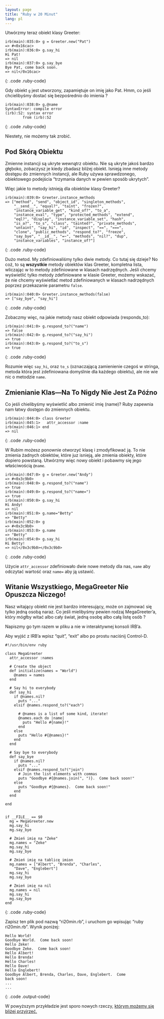 ```yaml
---
layout: page
title: "Ruby w 20 Minut"
lang: pl
---
```


Utwórzmy teraz obiekt klasy Greeter:

    irb(main):035:0> g = Greeter.new("Pat")
    => #<0x16cac>
    irb(main):036:0> g.say_hi
    Hi Pat!
    => nil
    irb(main):037:0> g.say_bye
    Bye Pat, come back soon.
    => nil</0x16cac>
{: .code .ruby-code}

Gdy obiekt `g` jest utworzony, zapamiętuje on imię jako Pat. Hmm, co
jeśli chcielibyśmy dostać się bezpośrednio do imienia ?

    irb(main):038:0> g.@name
    SyntaxError: compile error
    (irb):52: syntax error
            from (irb):52
{: .code .ruby-code}

Niestety, nie możemy tak zrobić.

## Pod Skórą Obiektu

Zmienne instancji są ukryte wewnątrz obiektu. Nie są ukryte jakoś bardzo
głęboko, zobaczysz je kiedy zbadasz bliżej obiekt. Isnieją inne metody
dostępu do zmiennych instancji, ale Ruby używa sprawdzonego, obiektowego
podejścia “trzymania danych w pewien sposób ukrytych”.

Więc jakie to metody istnieją dla obiektów klasy Greeter?

    irb(main):039:0> Greeter.instance_methods
    => ["method", "send", "object_id", "singleton_methods",
        "__send__", "equal?", "taint", "frozen?",
        "instance_variable_get", "kind_of?", "to_a",
        "instance_eval", "type", "protected_methods", "extend",
        "eql?", "display", "instance_variable_set", "hash",
        "is_a?", "to_s", "class", "tainted?", "private_methods",
        "untaint", "say_hi", "id", "inspect", "==", "===",
        "clone", "public_methods", "respond_to?", "freeze",
        "say_bye", "__id__", "=~", "methods", "nil?", "dup",
        "instance_variables", "instance_of?"]
{: .code .ruby-code}

Dużo metod. My zdefiniowaliśmy tylko dwie metody. Co tutaj się dzieje?
No coż, to są **wszystkie** metody obiektów klas Greeter, kompletna
lista, wliczając w to metody zdefiniowane w klasach nadrzędnych. Jeśli
chcemy wyświetlić tylko metody zdefiniowane w klasie Greeter, możemy
wskazać, że nie chcemy wyświetlać metod zdefiniowanych w klasach
nadrzędnych poprzez przekazanie parametru `false`.

    irb(main):040:0> Greeter.instance_methods(false)
    => ["say_bye", "say_hi"]
{: .code .ruby-code}

Zobaczmy więc, na jakie metody nasz obiekt odpowiada (responds\_to):

    irb(main):041:0> g.respond_to?("name")
    => false
    irb(main):042:0> g.respond_to?("say_hi")
    => true
    irb(main):043:0> g.respond_to?("to_s")
    => true
{: .code .ruby-code}

Rozumie więc `say_hi`, oraz `to_s` (oznaczającą zamienienie czegoś w
stringa, metoda która jest zdefiniowana domyślnie dla każdego obiektu),
ale nie wie nic o metodzie `name`.

## Zmienianie Klas—Na To Nigdy Nie Jest Za Późno

Co jeśli chielibyśmy wyświetlić albo zmienić imię (name)? Ruby zapewnia
nam łatwy dostępn do zmiennych obiektu.

    irb(main):044:0> class Greeter
    irb(main):045:1>   attr_accessor :name
    irb(main):046:1> end
    => nil
{: .code .ruby-code}

W Rubim możesz ponownie otworzyć klasę i zmodyfikować ją. To nie zmienia
żadnych obiektów, które juz isnieją, ale zmienia obiekty, które dopiero
powstaną. Utwórzmy więc nowy obiekt i pobawmy się jego właściwością
`@name`.

    irb(main):047:0> g = Greeter.new("Andy")
    => #<0x3c9b0>
    irb(main):048:0> g.respond_to?("name")
    => true
    irb(main):049:0> g.respond_to?("name=")
    => true
    irb(main):050:0> g.say_hi
    Hi Andy!
    => nil
    irb(main):051:0> g.name="Betty"
    => "Betty"
    irb(main):052:0> g
    => #<0x3c9b0>
    irb(main):053:0> g.name
    => "Betty"
    irb(main):054:0> g.say_hi
    Hi Betty!
    => nil</0x3c9b0></0x3c9b0>
{: .code .ruby-code}

Użycie `attr_accessor` zdefiniowało dwie nowe metody dla nas, `name` aby
odczytać wartość oraz `name=` aby ją ustawić.

## Witanie Wszystkiego, MegaGreeter Nie Opuszcza Niczego!

Nasz witający obiekt nie jest bardzo interesujący, może on zajmować się
tylko jedną osobą naraz. Co jeśli mielibyśmy pewien rodzaj
MegaGreeter’a, który mógłby witać albo cały świat, jedną osobę albo całą
listę osób ?

Napiszmy go tym razem w pliku a nie w interaktywnej konsoli IRB’a.

Aby wyjść z IRB’a wpisz “quit”, “exit” albo po prostu naciśnij
Control-D.

    #!/usr/bin/env ruby
    
    class MegaGreeter
      attr_accessor :names
    
      # Create the object
      def initialize(names = "World")
        @names = names
      end
    
      # Say hi to everybody
      def say_hi
        if @names.nil?
          puts "..."
        elsif @names.respond_to?("each")
    
          # @names is a list of some kind, iterate!
          @names.each do |name|
            puts "Hello #{name}!"
          end
        else
          puts "Hello #{@names}!"
        end
      end
    
      # Say bye to everybody
      def say_bye
        if @names.nil?
          puts "..."
        elsif @names.respond_to?("join")
          # Join the list elements with commas
          puts "Goodbye #{@names.join(", ")}.  Come back soon!"
        else
          puts "Goodbye #{@names}.  Come back soon!"
        end
      end
    
    end
    
    
    if __FILE__ == $0
      mg = MegaGreeter.new
      mg.say_hi
      mg.say_bye
    
      # Zmień imię na "Zeke"
      mg.names = "Zeke"
      mg.say_hi
      mg.say_bye
    
      # Zmień imię na tablicę imion
      mg.names = ["Albert", "Brenda", "Charles",
        "Dave", "Englebert"]
      mg.say_hi
      mg.say_bye
    
      # Zmień imię na nil
      mg.names = nil
      mg.say_hi
      mg.say_bye
    end
{: .code .ruby-code}

Zapisz ten plik pod nazwą “ri20min.rb”, i uruchom go wpisując “ruby
ri20min.rb”. Wynik poniżej:

    Hello World!
    Goodbye World.  Come back soon!
    Hello Zeke!
    Goodbye Zeke.  Come back soon!
    Hello Albert!
    Hello Brenda!
    Hello Charles!
    Hello Dave!
    Hello Englebert!
    Goodbye Albert, Brenda, Charles, Dave, Englebert.  Come
    back soon!
    ...
    ...
{: .code .output-code}

W powyższym przykładzie jest sporo nowych rzeczy, [którym możemy się
bliżej przyjrzeć.](../4/)

